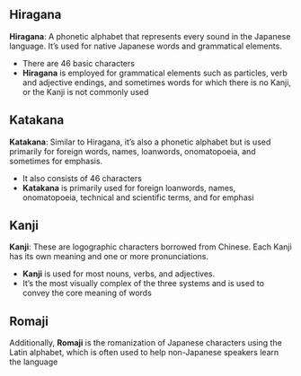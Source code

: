 ## Hiragana

**Hiragana**: A phonetic alphabet that represents every sound in the Japanese language. It’s used for native Japanese words and grammatical elements. 

-   There are 46 basic characters
-  **Hiragana** is employed for grammatical elements such as particles, verb and adjective endings, and sometimes words for which there is no Kanji, or the Kanji is not commonly used

## Katakana

**Katakana**: Similar to Hiragana, it’s also a phonetic alphabet but is used primarily for foreign words, names, loanwords, onomatopoeia, and sometimes for emphasis. 

-   It also consists of 46 characters
-   **Katakana** is primarily used for foreign loanwords, names, onomatopoeia, technical and scientific terms, and for emphasi

## Kanji

**Kanji**: These are logographic characters borrowed from Chinese. 
Each Kanji has its own meaning and one or more pronunciations.

-   **Kanji** is used for most nouns, verbs, and adjectives.
- It’s the most visually complex of the three systems and is used to convey the core meaning of words

## Romaji

Additionally, **Romaji** is the romanization of Japanese characters using the Latin alphabet, which is often used to help non-Japanese speakers learn the language